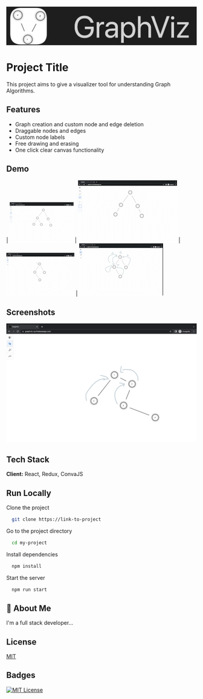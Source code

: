 ![Logo](./docs/images/graphViz.png)

# Project Title

This project aims to give a visualizer tool for understanding Graph Algorithms.

## Features

- Graph creation and custom node and edge deletion
- Draggable nodes and edges
- Custom node labels
- Free drawing and erasing
- One click clear canvas functionality

## Demo

| ![Creation](./docs/images/creation.gif) | ![Deletion](./docs/images/deletion.gif) | ![Free Drawing](./docs/images/draw.gif) | ![Clear](./docs/images/cleaning.gif)

## Screenshots

![App Screenshot](./docs/images/Screenshot.png)

## Tech Stack

**Client:** React, Redux, ConvaJS

## Run Locally

Clone the project

```bash
  git clone https://link-to-project
```

Go to the project directory

```bash
  cd my-project
```

Install dependencies

```bash
  npm install
```

Start the server

```bash
  npm run start
```

## 🚀 About Me

I'm a full stack developer...

## License

[MIT](https://github.com/cd-x/graphviz/blob/master/LICENSE)

## Badges

[![MIT License](https://img.shields.io/github/license/cd-x/graphviz)](https://github.com/cd-x/graphviz/blob/master/LICENSE)
